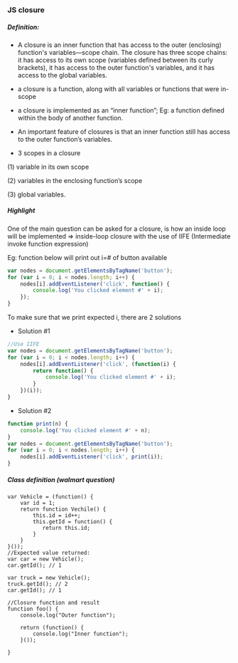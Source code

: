 ### JS closure

##### Definition:
* A closure is an inner function that has access to the outer (enclosing) function's variables—scope chain. The closure has three scope chains: it has access to its own scope (variables defined between its curly brackets), it has access to the outer function's variables, and it has access to the global variables.


- a closure is a function, along with all variables or functions that were in-scope
- a closure is implemented as an “inner function”;
  Eg: a function defined within the body of another function.
- An important feature of closures is that an inner function still has access to the outer function’s variables.

- 3 scopes in a closure

(1) variable in its own scope

(2) variables in the enclosing function’s scope

(3) global variables.

##### Highlight
One of the main question can be asked for a closure, is how an inside loop will be implemented
=> inside-loop closure with the use of IIFE (Intermediate invoke function expression)

Eg: function below will print out i=# of button available
```javascript
var nodes = document.getElementsByTagName('button');
for (var i = 0; i < nodes.length; i++) {
    nodes[i].addEventListener('click', function() {
        console.log('You clicked element #' + i);
    });
}
````

To make sure that we print expected i, there are 2 solutions
* Solution #1
```javascript
//Use IIFE
var nodes = document.getElementsByTagName('button');
for (var i = 0; i < nodes.length; i++) {
    nodes[i].addEventListener('click', (function(i) {
        return function() {
            console.log('You clicked element #' + i);
        }
    })(i));
}
```

* Solution #2
```javascript
function print(n) {
    console.log('You clicked element #' + n);
}
var nodes = document.getElementsByTagName('button');
for (var i = 0; i < nodes.length; i++) {
    nodes[i].addEventListener('click', print(i));
}
```

##### Class definition (walmart question)
```
var Vehicle = (function() {
    var id = 1;
    return function Vechile() {
        this.id = id++;
        this.getId = function() {
           return this.id;
        }
    }
}());
//Expected value returned:
var car = new Vehicle();
car.getId(); // 1

var truck = new Vehicle();
truck.getId(); // 2
car.getId(); // 1
```

```
//Closure function and result
function foo() {
    console.log("Outer function");

    return (function() {
        console.log("Inner function");
    }());

}
```
